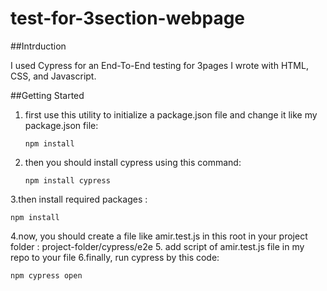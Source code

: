 # test-for-3section-webpage

##Intrduction

I used Cypress for an End-To-End testing for 3pages I wrote with HTML, CSS, and Javascript.

##Getting Started
1. first use this utility to initialize a package.json file and change it like my package.json file:
   ```
   npm install
   ```
2. then you should install cypress using this command:
   ```
   npm install cypress
   ```
3.then install required packages :
```
npm install
```
4.now, you should create a file like amir.test.js in this root in your project folder :
  project-folder/cypress/e2e
5. add script of amir.test.js file in my repo to your file
6.finally, run cypress by this code:
```
npm cypress open
```
